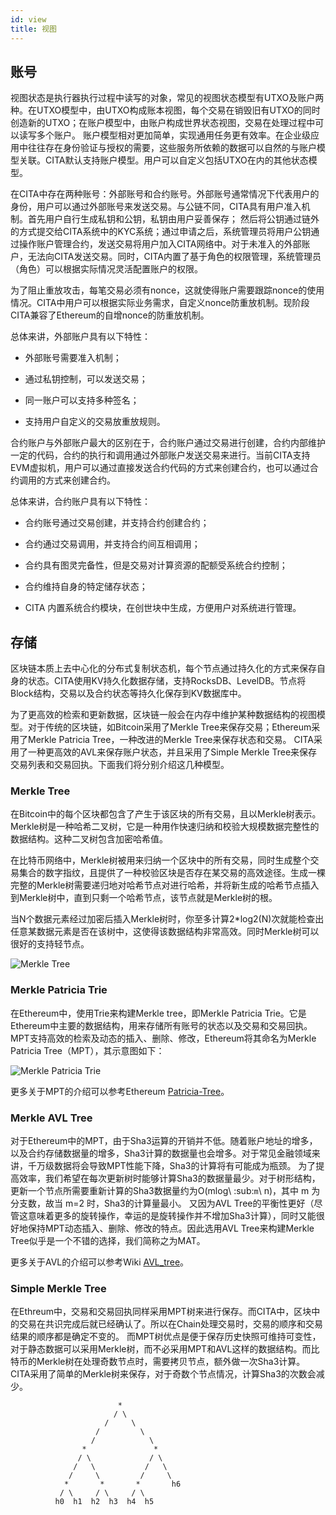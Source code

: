 ```yaml
---
id: view
title: 视图
---
```


## 账号

视图状态是执行器执行过程中读写的对象，常见的视图状态模型有UTXO及账户两种。在UTXO模型中，由UTXO构成账本视图，每个交易在销毁旧有UTXO的同时创造新的UTXO；在账户模型中，由账户构成世界状态视图，交易在处理过程中可以读写多个账户。 账户模型相对更加简单，实现通用任务更有效率。在企业级应用中往往存在身份验证与授权的需要，这些服务所依赖的数据可以自然的与账户模型关联。CITA默认支持账户模型。用户可以自定义包括UTXO在内的其他状态模型。

在CITA中存在两种账号：外部账号和合约账号。外部账号通常情况下代表用户的身份，用户可以通过外部账号来发送交易。与公链不同，CITA具有用户准入机制。首先用户自行生成私钥和公钥，私钥由用户妥善保存； 然后将公钥通过链外的方式提交给CITA系统中的KYC系统；通过申请之后，系统管理员将用户公钥通过操作账户管理合约，发送交易将用户加入CITA网络中。对于未准入的外部账户，无法向CITA发送交易。同时，CITA内置了基于角色的权限管理，系统管理员（角色）可以根据实际情况灵活配置账户的权限。

为了阻止重放攻击，每笔交易必须有nonce，这就使得账户需要跟踪nonce的使用情况。CITA中用户可以根据实际业务需求，自定义nonce防重放机制。现阶段CITA兼容了Ethereum的自增nonce的防重放机制。

总体来讲，外部账户具有以下特性：

* 外部账号需要准入机制；

* 通过私钥控制，可以发送交易；

* 同一账户可以支持多种签名；

* 支持用户自定义的交易放重放规则。

合约账户与外部账户最大的区别在于，合约账户通过交易进行创建，合约内部维护一定的代码，合约的执行和调用通过外部账户发送交易来进行。当前CITA支持EVM虚拟机，用户可以通过直接发送合约代码的方式来创建合约，也可以通过合约调用的方式来创建合约。

总体来讲，合约账户具有以下特性：

* 合约账号通过交易创建，并支持合约创建合约；

* 合约通过交易调用，并支持合约间互相调用；

* 合约具有图灵完备性，但是交易对计算资源的配额受系统合约控制；

* 合约维持自身的特定储存状态；

* CITA 内置系统合约模块，在创世块中生成，方便用户对系统进行管理。

## 存储

区块链本质上去中心化的分布式复制状态机，每个节点通过持久化的方式来保存自身的状态。CITA使用KV持久化数据存储，支持RocksDB、LevelDB。节点将Block结构，交易以及合约状态等持久化保存到KV数据库中。

为了更高效的检索和更新数据，区块链一般会在内存中维护某种数据结构的视图模型。对于传统的区块链，如Bitcoin采用了Merkle Tree来保存交易；Ethereum采用了Merkle Patricia Tree，一种改进的Merkle Tree来保存状态和交易。 CITA采用了一种更高效的AVL来保存账户状态，并且采用了Simple Merkle Tree来保存交易列表和交易回执。下面我们将分别介绍这几种模型。

### Merkle Tree

在Bitcoin中的每个区块都包含了产生于该区块的所有交易，且以Merkle树表示。Merkle树是一种哈希二叉树，它是一种用作快速归纳和校验大规模数据完整性的数据结构。这种二叉树包含加密哈希值。

在比特币网络中，Merkle树被用来归纳一个区块中的所有交易，同时生成整个交易集合的数字指纹，且提供了一种校验区块是否存在某交易的高效途径。生成一棵完整的Merkle树需要递归地对哈希节点对进行哈希，并将新生成的哈希节点插入到Merkle树中，直到只剩一个哈希节点，该节点就是Merkle树的根。

当N个数据元素经过加密后插入Merkle树时，你至多计算2*log2(N)次就能检查出任意某数据元素是否在该树中，这使得该数据结构非常高效。同时Merkle树可以很好的支持轻节点。

![Merkle Tree](assets/cita-assets/merkle-tree.png)

### Merkle Patricia Trie

在Ethereum中，使用Trie来构建Merkle tree，即Merkle Patricia Trie。它是Ethereum中主要的数据结构，用来存储所有账号的状态以及交易和交易回执。MPT支持高效的检索及动态的插入、删除、修改，Ethereum将其命名为Merkle Patricia Tree（MPT），其示意图如下：

![Merkle Patricia Trie](assets/cita-assets/merkle-patricia-trie.png)

更多关于MPT的介绍可以参考Ethereum [Patricia-Tree](https://github.com/ethereum/wiki/wiki/Patricia-Tree)。

### Merkle AVL Tree

对于Ethereum中的MPT，由于Sha3运算的开销并不低。随着账户地址的增多，以及合约存储数据量的增多，Sha3计算的数据量也会增多。对于常见金融领域来讲，千万级数据将会导致MPT性能下降，Sha3的计算将有可能成为瓶颈。 为了提高效率，我们希望在每次更新树时能够计算Sha3的数据量最少。对于树形结构，更新一个节点所需要重新计算的Sha3数据量约为O(mlog\ :sub:`m`\ n)，其中 m 为分支数，故当 m=2 时，Sha3的计算量最小。 又因为AVL Tree的平衡性更好（尽管这意味着更多的旋转操作，幸运的是旋转操作并不增加Sha3计算），同时又能很好地保持MPT动态插入、删除、修改的特点。因此选用AVL Tree来构建Merkle Tree似乎是一个不错的选择，我们简称之为MAT。

更多关于AVL的介绍可以参考Wiki [AVL_tree](https://en.wikipedia.org/wiki/AVL_tree)。

### Simple Merkle Tree

在Ethreum中，交易和交易回执同样采用MPT树来进行保存。而CITA中，区块中的交易在共识完成后就已经确认了。所以在Chain处理交易时，交易的顺序和交易结果的顺序都是确定不变的。 而MPT树优点是便于保存历史快照可维持可变性，对于静态数据可以采用Merkle树，而不必采用MPT和AVL这样的数据结构。而比特币的Merkle树在处理奇数节点时，需要拷贝节点，额外做一次Sha3计算。 CITA采用了简单的Merkle树来保存，对于奇数个节点情况，计算Sha3的次数会减少。

                            *
                           / \
                         /     \
                       /         \
                      /            \
                    *               *
                   / \             / \
                  /   \           /   \
                 /     \         /     \
                *       *       *       h6
               / \     / \     / \
              h0  h1  h2  h3  h4  h5